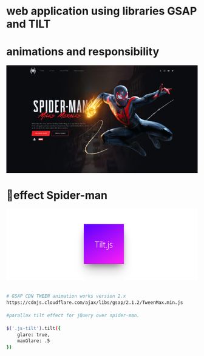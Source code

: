  
# web application using libraries GSAP and TILT
# animations and responsibility
![screens](screen.png)
# 🚀effect Spider-man
![effect](tilt.js.gif)

```bash

# GSAP CDN TWEEN animation works version 2.x
https://cdnjs.cloudflare.com/ajax/libs/gsap/2.1.2/TweenMax.min.js

#parallax tilt effect for jQuery over spider-man.

$('.js-tilt').tilt({
    glare: true,
    maxGlare: .5 
})

 
